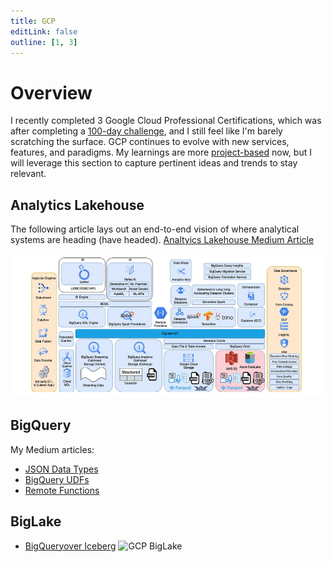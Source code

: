 ```yaml
---
title: GCP
editLink: false
outline: [1, 3]
---
```


# Overview
I recently completed 3 Google Cloud Professional Certifications, which was after completing a [100-day challenge](https://github.com/lgarzia/GCP_100Days), and I still feel like I'm barely scratching the surface. GCP continues to evolve with new services, features, and paradigms. My learnings are more [project-based](https://github.com/lgarzia/topic_extractions) now, but I will leverage this section to capture pertinent ideas and trends to stay relevant.

## Analytics Lakehouse

The following article lays out an end-to-end vision of where analytical systems are heading (have headed).
[Analtyics Lakehouse Medium Article](https://medium.com/google-cloud/analytics-lakehouse-on-gcp-principles-and-building-blocks-116f4eb94a45)

![GCP Lakehouse](./images/GCP_Analytic_Lakehouse.png)

## BigQuery
My Medium articles:
* [JSON Data Types](https://medium.com/@garzia.luke/brief-guide-to-effectively-leverage-json-data-type-in-bigquery-a3185d9fe88b)
* [BigQuery UDFs](https://medium.com/@garzia.luke/bigquery-udfs-leverage-learn-from-community-contributed-projects-7ddff089f35a)
* [Remote Functions](https://medium.com/@garzia.luke/bigquery-remote-functions-identifying-valid-use-cases-1f80a6f55767)

## BigLake
* [BigQueryover Iceberg](https://cloud.google.com/blog/products/data-analytics/announcing-apache-iceberg-support-for-biglake)
![GCP BigLake](/BigLake.png)